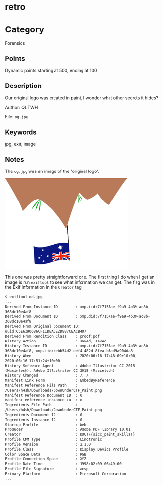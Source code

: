 # retro

# Category
Forensics

## Points
Dynamic points starting at 500, ending at 100

## Description
Our original logo was created in paint, I wonder what other secrets it hides?

Author: QUTWH

File: `og.jpg`

## Keywords
jpg, exif, image

## Notes
The `og.jpg` was an image of the 'original logo'.

<img src="og.jpg" alt="Original Logo" width="400"/>

This one was pretty straightforward one. The first thing I do when I get an image is run `exiftool` to see what information we can get. The flag was in the Exif information in the `Creator` tag:
```
$ exiftool od.jpg
...
Derived From Instance ID        : xmp.iid:7f7157ae-f9a9-4b39-ac8b-368dc10e4af8
Derived From Document ID        : xmp.did:7f7157ae-f9a9-4b39-ac8b-368dc10e4af8
Derived From Original Document ID: uuid:65E6390686CF11DBA6E2D887CEACB407
Derived From Rendition Class    : proof:pdf
History Action                  : saved, saved
History Instance ID             : xmp.iid:7f7157ae-f9a9-4b39-ac8b-368dc10e4af8, xmp.iid:debb54d2-eef4-482d-8fea-b5ad9a904da8
History When                    : 2020:06:16 17:48:09+10:00, 2020:06:16 17:51:24+10:00
History Software Agent          : Adobe Illustrator CC 2015 (Macintosh), Adobe Illustrator CC 2015 (Macintosh)
History Changed                 : /, /
Manifest Link Form              : EmbedByReference
Manifest Reference File Path    : /Users/h4sh/Downloads/DownUnderCTF_Paint.png
Manifest Reference Document ID  : 0
Manifest Reference Instance ID  : 0
Ingredients File Path           : /Users/h4sh/Downloads/DownUnderCTF_Paint.png
Ingredients Document ID         : 0
Ingredients Instance ID         : 0
Startup Profile                 : Web
Producer                        : Adobe PDF library 10.01
Creator                         : DUCTF{sicc_paint_skillz!}
Profile CMM Type                : Linotronic
Profile Version                 : 2.1.0
Profile Class                   : Display Device Profile
Color Space Data                : RGB
Profile Connection Space        : XYZ
Profile Date Time               : 1998:02:09 06:49:00
Profile File Signature          : acsp
Primary Platform                : Microsoft Corporation
...
```
